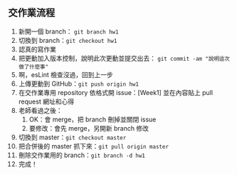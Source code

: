 ## 交作業流程

1. 新開一個 branch： `git branch hw1`
2. 切換到 branch：`git checkout hw1`
3. 認真的寫作業
4. 把更動加入版本控制，說明此次更動並提交出去： `git commit -am "說明這次做了什麼事"`
5. 啊，esLint 檢查沒過，回到上一步
6. 上傳更動到 GitHub：`git push origin hw1`
7. 在交作業專用 repository 依格式開 issue：[Week1] 並在內容貼上 pull request 網址和心得
8. 老師看過之後：
    1. OK：會 merge，把 branch 刪掉並關閉 issue
    2. 要修改：會先 merge，另開新 branch 修改
9. 切換到 master：`git checkout master`
10. 把合併後的 master 抓下來：`git pull origin master`
11. 刪除交作業用的 branch：`git branch -d hw1`
12. 完成！